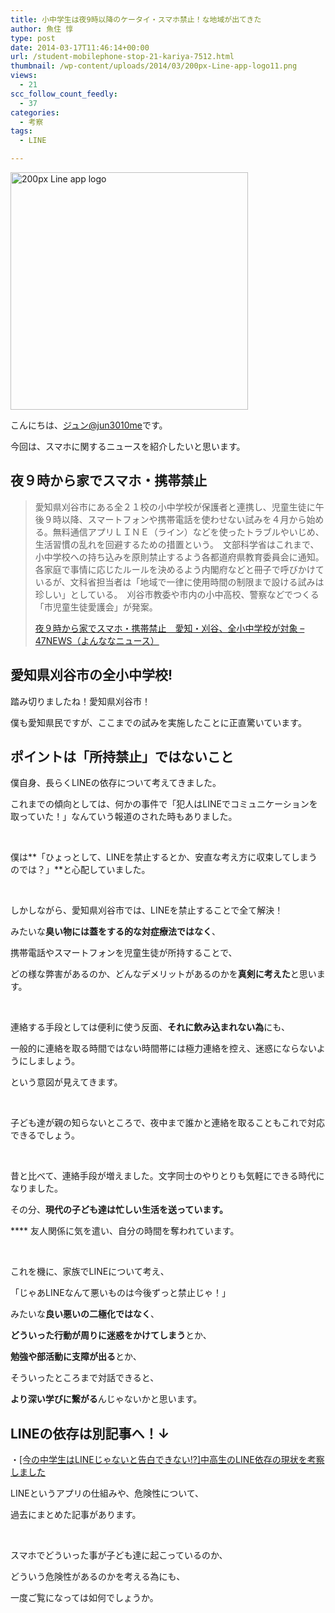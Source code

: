 ```yaml
---
title: 小中学生は夜9時以降のケータイ・スマホ禁止！な地域が出てきた
author: 魚住 惇
type: post
date: 2014-03-17T11:46:14+00:00
url: /student-mobilephone-stop-21-kariya-7512.html
thumbnail: /wp-content/uploads/2014/03/200px-Line-app-logo11.png
views:
  - 21
scc_follow_count_feedly:
  - 37
categories:
  - 考察
tags:
  - LINE

---
```

<img decoding="async" loading="lazy" title="200px-Line-app-logo.png" src="/wp-content/uploads/2014/03/200px-Line-app-logo1.png" alt="200px Line app logo" width="380" height="380" border="0" />

<!--more-->

こんにちは、[ジュン@jun3010me][1]です。

今回は、スマホに関するニュースを紹介したいと思います。

## 夜９時から家でスマホ・携帯禁止

> 愛知県刈谷市にある全２１校の小中学校が保護者と連携し、児童生徒に午後９時以降、スマートフォンや携帯電話を使わせない試みを４月から始める。無料通信アプリＬＩＮＥ（ライン）などを使ったトラブルやいじめ、生活習慣の乱れを回避するための措置という。　文部科学省はこれまで、小中学校への持ち込みを原則禁止するよう各都道府県教育委員会に通知。各家庭で事情に応じたルールを決めるよう内閣府などと冊子で呼びかけているが、文科省担当者は「地域で一律に使用時間の制限まで設ける試みは珍しい」としている。　刈谷市教委や市内の小中高校、警察などでつくる「市児童生徒愛護会」が発案。
> 
> <p class="origin">
>   <a href="http://www.47news.jp/CN/201403/CN2014031701001789.html" target="new">夜９時から家でスマホ・携帯禁止　愛知・刈谷、全小中学校が対象 &#8211; 47NEWS（よんななニュース）</a>
> </p>

## 愛知県刈谷市の全小中学校!

踏み切りましたね！愛知県刈谷市！

僕も愛知県民ですが、ここまでの試みを実施したことに正直驚いています。

## ポイントは「所持禁止」ではないこと

僕自身、長らくLINEの依存について考えてきました。

これまでの傾向としては、何かの事件で「犯人はLINEでコミュニケーションを取っていた！」なんていう報道のされた時もありました。

 

僕は**「ひょっとして、LINEを禁止するとか、安直な考え方に収束してしまうのでは？」**と心配していました。

 

しかしながら、愛知県刈谷市では、LINEを禁止することで全て解決！

みたいな**臭い物には蓋をする的な対症療法ではなく**、

携帯電話やスマートフォンを児童生徒が所持することで、

どの様な弊害があるのか、どんなデメリットがあるのかを**真剣に考えた**と思います。

 

連絡する手段としては便利に使う反面、**それに飲み込まれない為**にも、

一般的に連絡を取る時間ではない時間帯には極力連絡を控え、迷惑にならないようにしましょう。

という意図が見えてきます。

 

子ども達が親の知らないところで、夜中まで誰かと連絡を取ることもこれで対応できるでしょう。

 

昔と比べて、連絡手段が増えました。文字同士のやりとりも気軽にできる時代になりました。

その分、**現代の子ども達は忙しい生活を送っています。**

**** 友人関係に気を遣い、自分の時間を奪われています。

 

これを機に、家族でLINEについて考え、

「じゃあLINEなんて悪いものは今後ずっと禁止じゃ！」

みたいな**良い悪いの二極化ではなく**、

**どういった行動が周りに迷惑をかけてしまう**とか、

**勉強や部活動に支障が出る**とか、

そういったところまで対話できると、

**より深い学びに繋がる**んじゃないかと思います。

## LINEの依存は別記事へ！↓

・<a rel="nofollow" href="http://192.168.11.200:8000/student-line-dependence-6359.html" target="_blank">[今の中学生はLINEじゃないと告白できない!?]中高生のLINE依存の現状を考察しました</a>

LINEというアプリの仕組みや、危険性について、

過去にまとめた記事があります。

 

スマホでどういった事が子ども達に起こっているのか、

どういう危険性があるのかを考える為にも、

一度ご覧になっては如何でしょうか。

 [1]: https://twitter.com/jun3010me